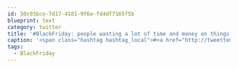 ```yaml
---
id: 50c03bce-7d17-4181-9f6e-fd4df7165f5b
blueprint: text
category: twitter
title: '#BlackFriday: people wasting a lot of time and money on things that save a little time and money'
caption: '<span class="hashtag hashtag_local">#<a href="http://tweettemp.darylchymko.ca/?tag=blackfriday">BlackFriday</a>: people wasting a lot of time and money on things that save a little time and money'
tags:
  - BlackFriday
---
```

